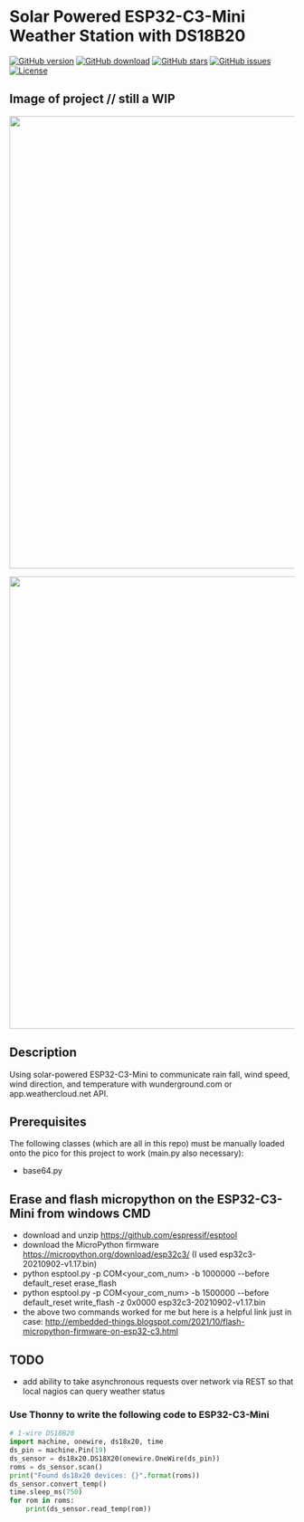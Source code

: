 # Solar Powered ESP32-C3-Mini Weather Station with DS18B20

[![GitHub version](https://img.shields.io/github/release/jcksnvllxr80/weather-station.svg)](lib-release)
[![GitHub download](https://img.shields.io/github/downloads/jcksnvllxr80/weather-station/total.svg)](lib-release)
[![GitHub stars](https://img.shields.io/github/stars/jcksnvllxr80/weather-station.svg)](lib-stars)
[![GitHub issues](https://img.shields.io/github/issues/jcksnvllxr80/weather-station.svg)](lib-issues)
[![License](https://img.shields.io/badge/license-MIT-blue.svg)](lib-licence)

## Image of project // still a WIP

<p align="center">
<img src="<jpg_imageurl>" width="800">
</p>

<p align="center">
<img src="<jpg_imageurl>" width="800">
</p>

## Description

Using solar-powered ESP32-C3-Mini to communicate rain fall, wind speed, wind direction, and temperature with wunderground.com or app.weathercloud.net API.

## Prerequisites

The following classes (which are all in this repo) must be manually loaded onto the pico for this project to work (main.py also necessary):

- base64.py

## Erase and flash micropython on the ESP32-C3-Mini from windows CMD

- download and unzip https://github.com/espressif/esptool
- download the MicroPython firmware https://micropython.org/download/esp32c3/ (I used esp32c3-20210902-v1.17.bin)
- python esptool.py -p COM<your_com_num> -b 1000000 --before default_reset erase_flash
- python esptool.py -p COM<your_com_num> -b 1500000 --before default_reset write_flash -z 0x0000 esp32c3-20210902-v1.17.bin
- the above two commands worked for me but here is a helpful link just in case: http://embedded-things.blogspot.com/2021/10/flash-micropython-firmware-on-esp32-c3.html

## TODO

- add ability to take asynchronous requests over network via REST so that local nagios can query weather status

### Use Thonny to write the following code to ESP32-C3-Mini

```python
# 1-wire DS18B20
import machine, onewire, ds18x20, time
ds_pin = machine.Pin(19)
ds_sensor = ds18x20.DS18X20(onewire.OneWire(ds_pin))
roms = ds_sensor.scan()
print("Found ds18x20 devices: {}".format(roms))
ds_sensor.convert_temp()
time.sleep_ms(750)
for rom in roms:
	print(ds_sensor.read_temp(rom))
```